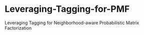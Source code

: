 # Leveraging-Tagging-for-PMF
Leveraging Tagging for Neighborhood-aware Probabilistic Matrix Factorization
